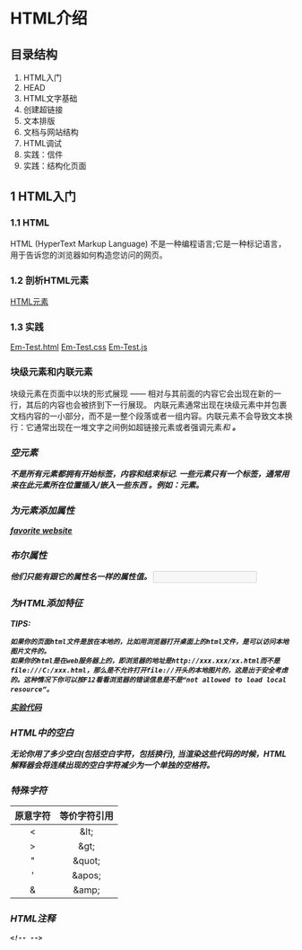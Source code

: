 # HTML介绍

## 目录结构

1. HTML入门
2. HEAD
3. HTML文字基础
4. 创建超链接
5. 文本排版
6. 文档与网站结构
7. HTML调试
8. 实践：信件
9. 实践：结构化页面

## 1 HTML入门

### 1.1 HTML

HTML (HyperText Markup Language) 不是一种编程语言;它是一种标记语言，用于告诉您的浏览器如何构造您访问的网页。

### 1.2 剖析HTML元素

[HTML元素](HTML_ELEMENT.png)

### 1.3 实践

[Em-Test.html](Em-Test.html)
[Em-Test.css](styles/Em-Test.css)
[Em-Test.js](js/Em-Test.js)

### 块级元素和内联元素

块级元素在页面中以块的形式展现 —— 相对与其前面的内容它会出现在新的一行，其后的内容也会被挤到下一行展现。
内联元素通常出现在块级元素中并包裹文档内容的一小部分，而不是一整个段落或者一组内容。内联元素不会导致文本换行：它通常出现在一堆文字之间例如超链接元素<a>或者强调元素<em>和 <strong>。

### 空元素

不是所有元素都拥有开始标签，内容和结束标记. 一些元素只有一个标签，通常用来在此元素所在位置插入/嵌入一些东西 。例如：元素<img>。

### 为元素添加属性

<a href="https://www.mozilla.org/" title="The Mozilla homepage">favorite website</a>

### 布尔属性

他们只能有跟它的属性名一样的属性值。
<input type="text" disabled> 

### 为HTML添加特征

TIPS:
```
如果你的页面html文件是放在本地的，比如用浏览器打开桌面上的html文件，是可以访问本地图片文件的。
如果你的html是在web服务器上的，即浏览器的地址是http://xxx.xxx/xx.html而不是file:///C:/xxx.html，那么是不允许打开file://开头的本地图片的，这是出于安全考虑的。这种情况下你可以按F12看看浏览器的错误信息是不是“not allowed to load local resource”。
```
[实验代码](TEST_PROJ/Em-Test.html)

### HTML中的空白

无论你用了多少空白(包括空白字符，包括换行), 当渲染这些代码的时候，HTML解释器会将连续出现的空白字符减少为一个单独的空格符。


### 特殊字符

|原意字符|等价字符引用|
|:-----:|:-----:|
| < | \&lt; |
| > | \&gt; |
| " | \&quot;|
| ' | \&apos;|
| & | \&amp;|

### HTML注释

```
<!-- -->
```
